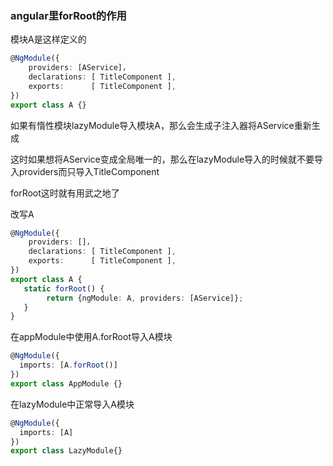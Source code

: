 ### angular里forRoot的作用

模块A是这样定义的

```Typescript
@NgModule({
    providers: [AService]，
    declarations: [ TitleComponent ],
    exports:      [ TitleComponent ],
})
export class A {}
```

如果有惰性模块lazyModule导入模块A，那么会生成子注入器将AService重新生成

这时如果想将AService变成全局唯一的，那么在lazyModule导入的时候就不要导入providers而只导入TitleComponent

forRoot这时就有用武之地了

改写A

```Typescript
@NgModule({
    providers: []，
    declarations: [ TitleComponent ],
    exports:      [ TitleComponent ],
})
export class A {
   static forRoot() {
        return {ngModule: A, providers: [AService]};
   }
}
```

在appModule中使用A.forRoot导入A模块
```Typescript
@NgModule({
  imports: [A.forRoot()]
})
export class AppModule {}
```
在lazyModule中正常导入A模块
```Typescript
@NgModule({
  imports: [A]
})
export class LazyModule{}
```
